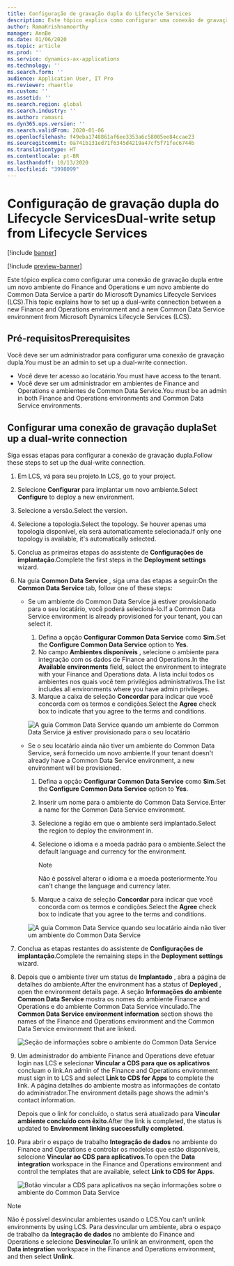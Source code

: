 ```yaml
---
title: Configuração de gravação dupla do Lifecycle Services
description: Este tópico explica como configurar uma conexão de gravação dupla entre um novo ambiente do Finance and Operations e um novo ambiente do Common Data Service a partir do Microsoft Dynamics Lifecycle Services (LCS).
author: RamaKrishnamoorthy
manager: AnnBe
ms.date: 01/06/2020
ms.topic: article
ms.prod: ''
ms.service: dynamics-ax-applications
ms.technology: ''
ms.search.form: ''
audience: Application User, IT Pro
ms.reviewer: rhaertle
ms.custom: ''
ms.assetid: ''
ms.search.region: global
ms.search.industry: ''
ms.author: ramasri
ms.dyn365.ops.version: ''
ms.search.validFrom: 2020-01-06
ms.openlocfilehash: f49eba1748861af6ee3353a6c58005ee84ccae23
ms.sourcegitcommit: 0a741b131ed71f6345d4219a47cf5f71fec6744b
ms.translationtype: HT
ms.contentlocale: pt-BR
ms.lasthandoff: 10/13/2020
ms.locfileid: "3998099"
---
```

# <a name="dual-write-setup-from-lifecycle-services"></a><span data-ttu-id="51cc0-103">Configuração de gravação dupla do Lifecycle Services</span><span class="sxs-lookup"><span data-stu-id="51cc0-103">Dual-write setup from Lifecycle Services</span></span>

[!include [banner](../../includes/banner.md)]

[!include [preview-banner](../../includes/preview-banner.md)]

<span data-ttu-id="51cc0-104">Este tópico explica como configurar uma conexão de gravação dupla entre um novo ambiente do Finance and Operations e um novo ambiente do Common Data Service a partir do Microsoft Dynamics Lifecycle Services (LCS).</span><span class="sxs-lookup"><span data-stu-id="51cc0-104">This topic explains how to set up a dual-write connection between a new Finance and Operations environment and a new Common Data Service environment from Microsoft Dynamics Lifecycle Services (LCS).</span></span>

## <a name="prerequisites"></a><span data-ttu-id="51cc0-105">Pré-requisitos</span><span class="sxs-lookup"><span data-stu-id="51cc0-105">Prerequisites</span></span>

<span data-ttu-id="51cc0-106">Você deve ser um administrador para configurar uma conexão de gravação dupla.</span><span class="sxs-lookup"><span data-stu-id="51cc0-106">You must be an admin to set up a dual-write connection.</span></span>

+ <span data-ttu-id="51cc0-107">Você deve ter acesso ao locatário.</span><span class="sxs-lookup"><span data-stu-id="51cc0-107">You must have access to the tenant.</span></span>
+ <span data-ttu-id="51cc0-108">Você deve ser um administrador em ambientes de Finance and Operations e ambientes de Common Data Service.</span><span class="sxs-lookup"><span data-stu-id="51cc0-108">You must be an admin in both Finance and Operations environments and Common Data Service environments.</span></span>

## <a name="set-up-a-dual-write-connection"></a><span data-ttu-id="51cc0-109">Configurar uma conexão de gravação dupla</span><span class="sxs-lookup"><span data-stu-id="51cc0-109">Set up a dual-write connection</span></span>

<span data-ttu-id="51cc0-110">Siga essas etapas para configurar a conexão de gravação dupla.</span><span class="sxs-lookup"><span data-stu-id="51cc0-110">Follow these steps to set up the dual-write connection.</span></span>

1. <span data-ttu-id="51cc0-111">Em LCS, vá para seu projeto.</span><span class="sxs-lookup"><span data-stu-id="51cc0-111">In LCS, go to your project.</span></span>
2. <span data-ttu-id="51cc0-112">Selecione **Configurar** para implantar um novo ambiente.</span><span class="sxs-lookup"><span data-stu-id="51cc0-112">Select **Configure** to deploy a new environment.</span></span>
3. <span data-ttu-id="51cc0-113">Selecione a versão.</span><span class="sxs-lookup"><span data-stu-id="51cc0-113">Select the version.</span></span> 
4. <span data-ttu-id="51cc0-114">Selecione a topologia.</span><span class="sxs-lookup"><span data-stu-id="51cc0-114">Select the topology.</span></span> <span data-ttu-id="51cc0-115">Se houver apenas uma topologia disponível, ela será automaticamente selecionada.</span><span class="sxs-lookup"><span data-stu-id="51cc0-115">If only one topology is available, it's automatically selected.</span></span>
5. <span data-ttu-id="51cc0-116">Conclua as primeiras etapas do assistente de **Configurações de implantação**.</span><span class="sxs-lookup"><span data-stu-id="51cc0-116">Complete the first steps in the **Deployment settings** wizard.</span></span>
6. <span data-ttu-id="51cc0-117">Na guia **Common Data Service** , siga uma das etapas a seguir:</span><span class="sxs-lookup"><span data-stu-id="51cc0-117">On the **Common Data Service** tab, follow one of these steps:</span></span>

    - <span data-ttu-id="51cc0-118">Se um ambiente do Common Data Service já estiver provisionado para o seu locatário, você poderá selecioná-lo.</span><span class="sxs-lookup"><span data-stu-id="51cc0-118">If a Common Data Service environment is already provisioned for your tenant, you can select it.</span></span>

        1. <span data-ttu-id="51cc0-119">Defina a opção **Configurar Common Data Service** como **Sim**.</span><span class="sxs-lookup"><span data-stu-id="51cc0-119">Set the **Configure Common Data Service** option to **Yes**.</span></span>
        2. <span data-ttu-id="51cc0-120">No campo **Ambientes disponíveis** , selecione o ambiente para integração com os dados de Finance and Operations.</span><span class="sxs-lookup"><span data-stu-id="51cc0-120">In the **Available environments** field, select the environment to integrate with your Finance and Operations data.</span></span> <span data-ttu-id="51cc0-121">A lista inclui todos os ambientes nos quais você tem privilégios administrativos.</span><span class="sxs-lookup"><span data-stu-id="51cc0-121">The list includes all environments where you have admin privileges.</span></span>
        3. <span data-ttu-id="51cc0-122">Marque a caixa de seleção **Concordar** para indicar que você concorda com os termos e condições.</span><span class="sxs-lookup"><span data-stu-id="51cc0-122">Select the **Agree** check box to indicate that you agree to the terms and conditions.</span></span>

        ![A guia Common Data Service quando um ambiente do Common Data Service já estiver provisionado para o seu locatário](../dual-write/media/lcs_setup_1.png)

    - <span data-ttu-id="51cc0-124">Se o seu locatário ainda não tiver um ambiente do Common Data Service, será fornecido um novo ambiente.</span><span class="sxs-lookup"><span data-stu-id="51cc0-124">If your tenant doesn't already have a Common Data Service environment, a new environment will be provisioned.</span></span>

        1. <span data-ttu-id="51cc0-125">Defina a opção **Configurar Common Data Service** como **Sim**.</span><span class="sxs-lookup"><span data-stu-id="51cc0-125">Set the **Configure Common Data Service** option to **Yes**.</span></span>
        2. <span data-ttu-id="51cc0-126">Inserir um nome para o ambiente do Common Data Service.</span><span class="sxs-lookup"><span data-stu-id="51cc0-126">Enter a name for the Common Data Service environment.</span></span>
        3. <span data-ttu-id="51cc0-127">Selecione a região em que o ambiente será implantado.</span><span class="sxs-lookup"><span data-stu-id="51cc0-127">Select the region to deploy the environment in.</span></span>
        4. <span data-ttu-id="51cc0-128">Selecione o idioma e a moeda padrão para o ambiente.</span><span class="sxs-lookup"><span data-stu-id="51cc0-128">Select the default language and currency for the environment.</span></span>

            > [!NOTE]
            > <span data-ttu-id="51cc0-129">Não é possível alterar o idioma e a moeda posteriormente.</span><span class="sxs-lookup"><span data-stu-id="51cc0-129">You can't change the language and currency later.</span></span>

        5. <span data-ttu-id="51cc0-130">Marque a caixa de seleção **Concordar** para indicar que você concorda com os termos e condições.</span><span class="sxs-lookup"><span data-stu-id="51cc0-130">Select the **Agree** check box to indicate that you agree to the terms and conditions.</span></span>

        ![A guia Common Data Service quando seu locatário ainda não tiver um ambiente do Common Data Service](../dual-write/media/lcs_setup_2.png)

7. <span data-ttu-id="51cc0-132">Conclua as etapas restantes do assistente de **Configurações de implantação**.</span><span class="sxs-lookup"><span data-stu-id="51cc0-132">Complete the remaining steps in the **Deployment settings** wizard.</span></span>
8. <span data-ttu-id="51cc0-133">Depois que o ambiente tiver um status de **Implantado** , abra a página de detalhes do ambiente.</span><span class="sxs-lookup"><span data-stu-id="51cc0-133">After the environment has a status of **Deployed** , open the environment details page.</span></span> <span data-ttu-id="51cc0-134">A seção **Informações do ambiente Common Data Service** mostra os nomes do ambiente Finance and Operations e do ambiente Common Data Service vinculado.</span><span class="sxs-lookup"><span data-stu-id="51cc0-134">The **Common Data Service environment information** section shows the names of the Finance and Operations environment and the Common Data Service environment that are linked.</span></span>

    ![Seção de informações sobre o ambiente do Common Data Service](../dual-write/media/lcs_setup_3.png)

9. <span data-ttu-id="51cc0-136">Um administrador do ambiente Finance and Operations deve efetuar login nas LCS e selecionar **Vincular a CDS para que os aplicativos** concluam o link.</span><span class="sxs-lookup"><span data-stu-id="51cc0-136">An admin of the Finance and Operations environment must sign in to LCS and select **Link to CDS for Apps** to complete the link.</span></span> <span data-ttu-id="51cc0-137">A página detalhes do ambiente mostra as informações de contato do administrador.</span><span class="sxs-lookup"><span data-stu-id="51cc0-137">The environment details page shows the admin's contact information.</span></span>

    <span data-ttu-id="51cc0-138">Depois que o link for concluído, o status será atualizado para **Vincular ambiente concluído com êxito**.</span><span class="sxs-lookup"><span data-stu-id="51cc0-138">After the link is completed, the status is updated to **Environment linking successfully completed**.</span></span>

10. <span data-ttu-id="51cc0-139">Para abrir o espaço de trabalho **Integração de dados** no ambiente do Finance and Operations e controlar os modelos que estão disponíveis, selecione **Vincular ao CDS para aplicativos**.</span><span class="sxs-lookup"><span data-stu-id="51cc0-139">To open the **Data integration** workspace in the Finance and Operations environment and control the templates that are available, select **Link to CDS for Apps**.</span></span>

    ![Botão vincular a CDS para aplicativos na seção informações sobre o ambiente do Common Data Service](../dual-write/media/lcs_setup_4.png)

> [!NOTE]
> <span data-ttu-id="51cc0-141">Não é possível desvincular ambientes usando o LCS.</span><span class="sxs-lookup"><span data-stu-id="51cc0-141">You can't unlink environments by using LCS.</span></span> <span data-ttu-id="51cc0-142">Para desvincular um ambiente, abra o espaço de trabalho da **Integração de dados** no ambiente do Finance and Operations e selecione **Desvincular**.</span><span class="sxs-lookup"><span data-stu-id="51cc0-142">To unlink an environment, open the **Data integration** workspace in the Finance and Operations environment, and then select **Unlink**.</span></span>
